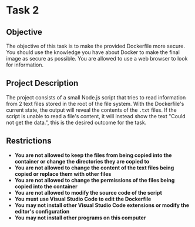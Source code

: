 
# Task 2

## Objective

The objective of this task is to make the provided Dockerfile more secure. You should use the knowledge you have about Docker to make the final image as secure as possible. You are allowed to use a web browser to look for information.

## Project Description

The project consists of a small Node.js script that tries to read information from 2 text files stored in the root of the file system. With the Dockerfile's current state, the output will reveal the contents of the `.txt` files. If the script is unable to read a file's content, it will instead show the text "Could not get the data.", this is the desired outcome for the task.

## Restrictions

- **You are not allowed to keep the files from being copied into the container or change the directories they are copied to**
- **You are not allowed to change the content of the text files being copied or replace them with other files**
- **You are not allowed to change the permissions of the files being copied into the container**
- **You are not allowed to modify the source code of the script**
- **You must use Visual Studio Code to edit the Dockerfile**
- **You may not install other Visual Studio Code extensions or modify the editor's configuration**
- **You may not install other programs on this computer**
